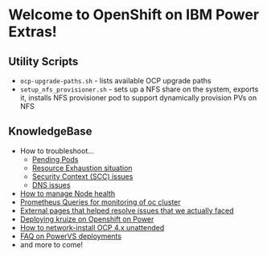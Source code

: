 # Welcome to OpenShift on IBM Power Extras!

## Utility Scripts

* `ocp-upgrade-paths.sh` - lists available OCP upgrade paths
* `setup_nfs_provisioner.sh` - sets up a NFS share on the system, exports it, installs NFS provisioner pod to support dynamically provision PVs on NFS

## KnowledgeBase

* How to troubleshoot...
    * [Pending Pods](h2t-pending-pods)
    * [Resource Exhaustion situation](h2t-resource-exhaustion)
    * [Security Context (SCC) issues](h2t-scc)
    * [DNS issues](h2t-dns)
* [How to manage Node health](Node_Health_Management)
* [Prometheus Queries for monitoring of oc cluster](Prometheus_Queries)
* [External pages that helped resolve issues that we actually faced](actually-helped)
* [Deploying kruize on Openshift on Power](kruize)
* [How to network-install OCP 4.x unattended](set-bootlist-during-netinstall)
* [FAQ on PowerVS deployments](https://ocp-power-automation.github.io/ocp-powervm-faq/docs/powervs-faq/)
* and more to come!
